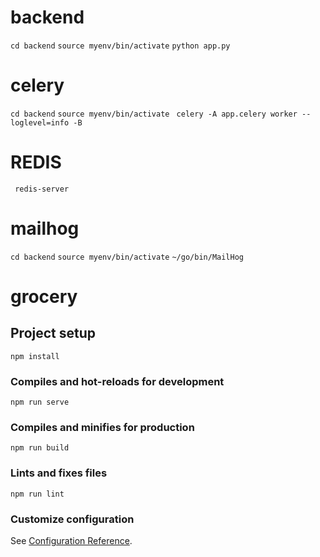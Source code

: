# backend
``` cd backend ```
``` source myenv/bin/activate ```
``` python app.py ```

# celery
``` cd backend ```
``` source myenv/bin/activate ```
``` celery -A app.celery worker --loglevel=info -B```

# REDIS
``` redis-server```

# mailhog
``` cd backend ```
``` source myenv/bin/activate ```
```~/go/bin/MailHog```

# grocery

## Project setup
```
npm install
```

### Compiles and hot-reloads for development
```
npm run serve
```

### Compiles and minifies for production
```
npm run build
```

### Lints and fixes files
```
npm run lint
```

### Customize configuration
See [Configuration Reference](https://cli.vuejs.org/config/).
